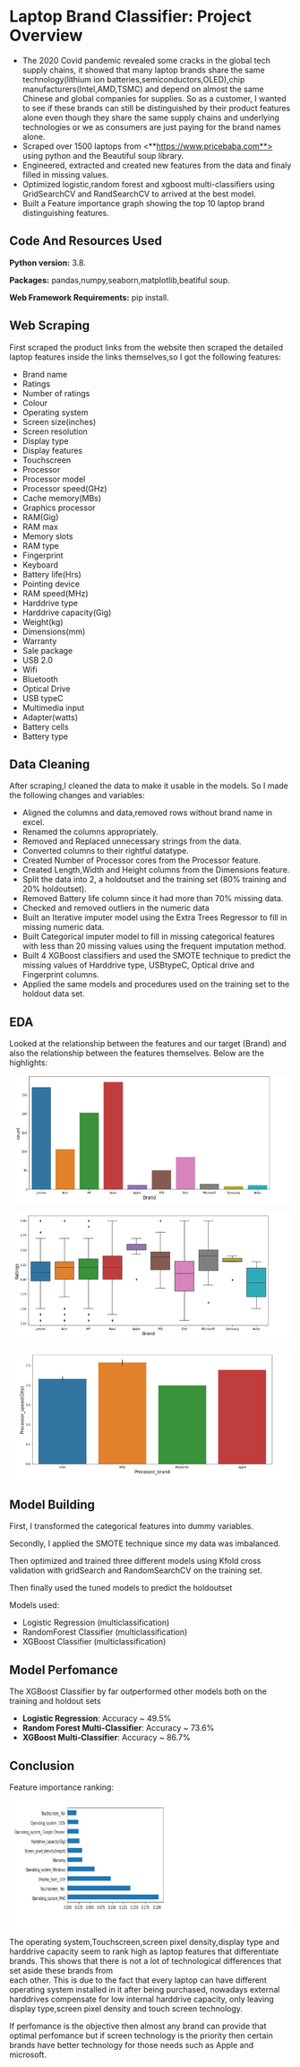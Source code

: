# Laptop Brand Classifier: Project Overview
* The 2020 Covid pandemic revealed some cracks in the global tech supply chains, it showed that many laptop brands share the same technology(lithium ion batteries,semiconductors,OLED),chip manufacturers(Intel,AMD,TSMC) and depend on almost the same Chinese and global companies for supplies. So as a customer, I wanted to see if these brands can still be distinguished by their product features alone even though they share the same supply chains and underlying technologies or we as consumers are just paying for the brand names alone.
* Scraped over 1500 laptops from <**https://www.pricebaba.com**> using python and the Beautiful soup library.
* Engineered, extracted and created new features from the data and finaly filled in missing values.
* Optimized logistic,random forest and xgboost multi-classifiers using GridSearchCV and RandSearchCV to arrived at the best model.
* Built a Feature importance graph showing the top 10 laptop brand distinguishing features.
## Code And Resources Used

**Python version:** 3.8.

**Packages:** pandas,numpy,seaborn,matplotlib,beatiful soup.

**Web Framework Requirements:** pip install.

## Web Scraping
First scraped the product links from the website then scraped the detailed laptop features inside the links themselves,so I got the following features:
* Brand name
* Ratings
* Number of ratings
* Colour
* Operating system
* Screen size(inches)
* Screen resolution
* Display type
* Display features
* Touchscreen
* Processor
* Processor model
* Processor speed(GHz)
* Cache memory(MBs)
* Graphics processor
* RAM(Gig)
* RAM max
* Memory slots
* RAM type
* Fingerprint
* Keyboard
* Battery life(Hrs)
* Pointing device
* RAM speed(MHz)
* Harddrive type
* Harddrive capacity(Gig)
* Weight(kg)
* Dimensions(mm)
* Warranty
* Sale package
* USB 2.0
* Wifi
* Bluetooth
* Optical Drive
* USB typeC
* Multimedia input
* Adapter(watts)
* Battery cells
* Battery type

## Data Cleaning

After scraping,I cleaned the data to make it usable in the models. So I made the following changes and variables:

* Aligned the columns and data,removed rows without brand name in excel.
* Renamed the columns appropriately.
* Removed and Replaced unnecessary strings from the data.
* Converted columns to their rightful datatype.
* Created Number of Processor cores from the Processor feature.
* Created Length,Width and Height columns from the Dimensions feature.
* Split the data into 2, a holdoutset and the training set (80% training and 20% holdoutset).
* Removed Battery life column since it had more than 70% missing data.
* Checked and removed outliers in the numeric data
* Built an Iterative imputer model using the Extra Trees Regressor to fill in missing numeric data.
* Built Categorical imputer model to fill in missing categorical features with less than 20 missing values using the frequent imputation method.
* Built 4 XGBoost classifiers and used the SMOTE technique to predict the missing values of Harddrive type, USBtypeC, Optical drive and Fingerprint columns.
* Applied the same models and procedures used on the training set to the holdout data set.

## EDA
Looked at the relationship between the features and our target (Brand) and also the relationship between the features themselves. Below are the highlights:

![image 1](/images/pic1.png)

![image 2](/images/pic2.png)

![image 3](/images/pic3.png)

## Model Building
First, I transformed the categorical features into dummy variables.

Secondly, I applied the SMOTE technique since my data was imbalanced.

Then optimized and trained three different models using Kfold cross validation with gridSearch and RandomSearchCV on the training set.

Then finally used the tuned models to predict the holdoutset

Models used:

* Logistic Regression (multiclassification)
* RandomForest Classifier (multiclassification)
* XGBoost Classifier (multiclassification)


## Model Perfomance
The XGBoost Classifier by far outperformed other models both on the training and holdout sets

* **Logistic Regression**: Accuracy ~ 49.5%
* **Random Forest Multi-Classifier**: Accuracy ~ 73.6%
* **XGBoost Multi-Classifier**: Accuracy ~ 86.7%
## Conclusion
Feature importance ranking:

![image 4](/images/pic4.png)

The operating system,Touchscreen,screen pixel density,display type and harddrive capacity seem to rank high as laptop features 
that differentiate brands. This shows that there is not a lot of technological differences that set aside these brands from  
each other.
This is due to the fact that every laptop can have different operating system installed in it after being purchased,
nowadays external harddrives compensate for low internal harddrive capacity, only leaving display type,screen pixel density 
and touch screen technology. 

If perfomance is the objective then almost any brand can provide that optimal perfomance but if
screen technology is the priority then certain brands have better technology for those needs such as Apple and microsoft.

